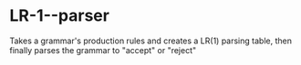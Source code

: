 # LR-1--parser
Takes a grammar's production rules and creates a LR(1) parsing table, then finally parses the grammar to "accept" or "reject"
